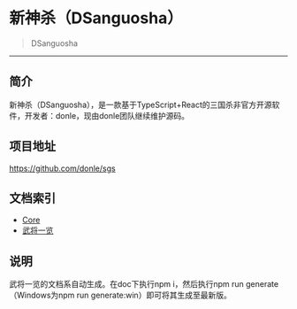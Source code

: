 # 新神杀（DSanguosha）

> DSanguosha

___

## 简介

新神杀（DSanguosha），是一款基于TypeScript+React的三国杀非官方开源软件，开发者：donle，现由donle团队继续维护源码。

## 项目地址

<https://github.com/donle/sgs>

## 文档索引

+ [Core](./core/core-index.md)
+ [武将一览](./characters/characters-index.md)

## 说明

武将一览的文档系自动生成。在doc下执行npm i，然后执行npm run generate（Windows为npm run generate:win）即可将其生成至最新版。
